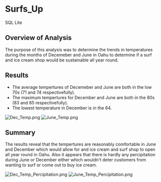 # Surfs_Up
SQL Lite

## Overview of Analysis
The purpose of this analysis was to determine the trends in temperatures during the months of Decemeber and June in Oahu to determine if a surf and ice cream shop would be sustainable all year round.

## Results

* The average tempertures of Decemeber and June are both in the low 70s (71 and 74 respectivefully).
* The maximum tempertures for December and June are both in the 80s (83 and 85 respectivefully).
* The lowest temperature in December is in the 64.

![Dec_Temp.png](path/to/Dec_Temp.png)
![June_Temp.png](path/to/June_Temp.png)

## Summary 

The results reveal that the tempertures are reasonably comfortable in June and December which would allow for and ice cream and surf shop to open all year round in Oahu. Also it appears that there is hardly any percipitation during June or December either which wouldn't deter customers from wanting to surf or come out to buy ice cream.

![Dec_Temp_Percipitation.png](path/to/Dec_Temp_Percipitation.png)
![June_Temp_Percipitation.png](path/to/June_Temp_Percipitation.png)
